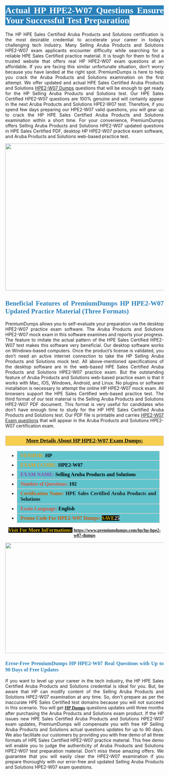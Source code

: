 <h1 style="text-align: justify;"><span style="color:#ffffff;"><span style="font-family:Georgia,serif;"><strong><span style="background-color:#2980b9;">Actual HP HPE2-W07 Questions Ensure Your Successful Test Preparation</span></strong></span></span></h1>

<p style="text-align: justify;">The HP HPE Sales Certified Aruba Products and Solutions certification is the most desirable credential to accelerate your career in today’s challenging tech industry. Many Selling Aruba Products and Solutions HPE2-W07 exam applicants encounter difficulty while searching for a reliable HPE Sales Certified practice material. It is tough for them to find a trusted website that offers real HP HPE2-W07 exam questions at an affordable. If you are facing this similar unfortunate situation, don’t worry because you have landed at the right spot. PremiumDumps is here to help you crack the Aruba Products and Solutions examination on the first attempt. We offer updated and actual HPE Sales Certified Aruba Products and Solutions <a href="https://www.premiumdumps.com/hp/hp-hpe2-w07-dumps">HPE2-W07 Dumps</a> questions that will be enough to get ready for the HP Selling Aruba Products and Solutions test. Our HPE Sales Certified HPE2-W07 questions are 100% genuine and will certainly appear in the next Aruba Products and Solutions HPE2-W07 test. Therefore, if you spend few days preparing our HPE2-W07 valid questions, you will gear up to crack the HP HPE Sales Certified Aruba Products and Solutions examination within a short time. For your convenience, PremiumDumps offers Selling Aruba Products and Solutions HPE2-W07 updated questions in HPE Sales Certified PDF, desktop HP HPE2-W07 practice exam software, and Aruba Products and Solutions web-based practice test.</p>

<p style="text-align: center;"><a href="https://www.premiumdumps.com/hp/hp-hpe2-w07-dumps"><img alt="" src="https://i.imgur.com/KJGzbJ2.jpeg" style="width: 700px; height: 465px;" /></a></p>

<h2 style="text-align: justify;"><span style="color:#2980b9;"><span style="font-family:Georgia,serif;"><strong>Beneficial Features of PremiumDumps HP HPE2-W07 Updated Practice Material (Three Formats)</strong></span></span></h2>

<p style="text-align: justify;">PremiumDumps allows you to self-evaluate your preparation via the desktop HPE2-W07 practice exam software. The Aruba Products and Solutions HPE2-W07 mock exam in this software examines and reports your progress. The feature to imitate the actual pattern of the HPE Sales Certified HPE2-W07 test makes this software very beneficial. Our desktop software works on Windows-based computers. Once the product’s license is validated, you don’t need an active internet connection to take the HP Selling Aruba Products and Solutions mock test. All above-mentioned specifications of the desktop software are in the web-based HPE Sales Certified Aruba Products and Solutions HPE2-W07 practice exam. But the outstanding feature of Aruba Products and Solutions web-based practice exam is that it works with Mac, IOS, Windows, Android, and Linux. No plugins or software installation is necessary to attempt the online HP HPE2-W07 mock exam. All browsers support the HPE Sales Certified web-based practice test. The third format of our test material is the Selling Aruba Products and Solutions HPE2-W07 PDF document. This format is very useful for candidates who don’t have enough time to study for the HP HPE Sales Certified Aruba Products and Solutions test. Our PDF file is printable and carries <a href="https://www.premiumdumps.com/hp/hp-hpe2-w07-dumps">HPE2-W07 Exam questions</a> that will appear in the Aruba Products and Solutions HPE2-W07 certification exam.</p>

<h3 style="background: #f7ce50; border: 1px solid rgb(204, 204, 204); padding: 5px 10px; text-align: center;"><span style="font-family:Georgia,serif;"><u><u><span style="color:#000000;"><span style="font-size:11pt"><span style="line-height:normal"><b><span style="font-size:13.0pt"><span cambria="">More Details About HP HPE2-W07 Exam Dumps:</span></span></b></span></span></span></u></u></span></h3>

<ul>
	<li style="margin:0cm 10pt">
	<div style="background:#61c4cd; border: 1px solid rgb(204, 204, 204); padding: 5px 10px; text-align: justify;"><span style="font-family:Georgia,serif;"><span style="font-size:11pt"><span style="line-height:normal"><b><span style="font-size:12.0pt"><span new="" roman="" times=""><span style="color:#f39c12;">VENDOR:</span> <span style="color:#000000;">HP</span></span></span></b></span></span></span></div>
	</li>
	<li style="margin:0cm 10pt">
	<div style="background: #61c4cd; border: 1px solid rgb(204, 204, 204); padding: 5px 10px; text-align: justify;"><span style="font-family:Georgia,serif;"><span style="font-size:11pt"><span style="line-height:normal"><b><span style="font-size:12.0pt"><span new="" roman="" times=""><span style="color:#f39c12;">EXAM CCODE:</span> <span style="color:#000000;">HPE2-W07</span></span></span></b></span></span></span></div>
	</li>
	<li style="margin:0cm 10pt">
	<div style="background: #61c4cd; border: 1px solid rgb(204, 204, 204); padding: 5px 10px; text-align: justify;"><span style="font-family:Georgia,serif;"><span style="font-size:11pt"><span style="line-height:normal"><b><span style="font-size:12.0pt"><span new="" roman="" times=""><span style="color:#8e44ad;">EXAM NAME:</span> <span style="color:#000000;">Selling Aruba Products and Solutions</span></span></span></b></span></span></span></div>
	</li>
	<li style="margin:0cm 10pt">
	<div style="background: #61c4cd; border: 1px solid rgb(204, 204, 204); padding: 5px 10px;"><span style="font-family:Georgia,serif;"><span style="font-size:11pt"><span style="line-height:normal"><b><span style="font-size:12.0pt"><span new="" roman="" times=""><span style="color:#e74c3c;">Number of Questions:</span><span style="color:#000000;"><span style="color:#f1c40f;"> </span>192</span></span></span></b></span></span></span></div>
	</li>
	<li style="margin:0cm 10pt">
	<div style="background: #61c4cd; border: 1px solid rgb(204, 204, 204); padding: 5px 10px; text-align: justify;"><span style="font-family:Georgia,serif;"><span style="font-size:11pt"><span style="line-height:normal"><b><span style="font-size:12.0pt"><span new="" roman="" times=""><span style="color:#d35400;">Certification Name:</span> HPE Sales Certified Aruba Products and Solutions</span></span></b></span></span></span></div>
	</li>
	<li style="margin:0cm 10pt">
	<div style="background: #61c4cd; border: 1px solid rgb(204, 204, 204); padding: 5px 10px; text-align: justify;"><span style="font-family:Georgia,serif;"><span style="font-size:11pt"><span style="line-height:normal"><b><span style="font-size:12.0pt"><span new="" roman="" times=""><span style="color:#e74c3c;">Exam Language:</span> <span style="color:#000000;">English</span></span></span></b></span></span></span></div>
	</li>
	<li style="margin:0cm 10pt">
	<div style="background: #61c4cd; border: 1px solid rgb(204, 204, 204); padding: 5px 10px;"><span style="font-family:Georgia,serif;"><span style="font-size:11pt"><span style="line-height:normal"><b><span style="font-size:12.0pt"><span new="" roman="" times=""><span style="color:#d35400;">Promo Code For HPE2-W07 Dumps:</span><span style="color:#f1c40f;"> <span style="background-color:#000000;">SAVE</span></span><span style="color:#ffffff;"><span style="background-color:#000000;">25</span></span></span></span></b></span></span></span></div>
	</li>
</ul>

<p style="text-align: center;"><span style="font-family:Georgia,serif;"><strong><span style="font-size:16px;"><span style="color:#f1c40f;"><span style="background-color:#000000;">Visit For More InFormations:</span></span></span> <a href="https://www.premiumdumps.com/hp/hp-hpe2-w07-dumps">https://www.premiumdumps.com/hp/hp-hpe2-w07-dumps</a></strong></span></p>

<p style="text-align: center;"><strong><strong><a href="https://www.premiumdumps.com/hp/hp-hpe2-w07-dumps"><img alt="" src="https://i.imgur.com/F18GQwv.jpeg" style="width: 700px; height: 350px;" /></a></strong></strong></p>

<h3 style="text-align: justify;"><span style="color:#2980b9;"><span style="font-family:Georgia,serif;"><strong><strong><strong>Error-Free PremiumDumps HP HPE2-W07 Real Questions with Up to 90 Days of Free Updates</strong></strong></strong></span></span></h3>

<p style="text-align: justify;">If you want to level up your career in the tech industry, the HP HPE Sales Certified Aruba Products and Solutions credential is ideal for you. But, be aware that HP can modify content of the Selling Aruba Products and Solutions HPE2-W07 examination at any time. So, don’t prepare as per the inaccurate HPE Sales Certified test domains because you will not succeed in this scenario. You will get <span style="font-family:Georgia,serif;"><strong><a href="https://www.premiumdumps.com/hp-exam-dumps">HP Dumps</a></strong></span> questions updates until three months after purchasing the Aruba Products and Solutions exam product. If the HP issues new HPE Sales Certified Aruba Products and Solutions HPE2-W07 exam updates, PremiumDumps will compensate you with free HP Selling Aruba Products and Solutions actual questions updates for up to 90 days. We also facilitate our customers by providing you with free demo of all three formats of HPE Sales Certified HPE2-W07 practice material. This free demo will enable you to judge the authenticity of Aruba Products and Solutions HPE2-W07 test preparation material. Don’t miss these amazing offers. We guarantee that you will easily clear the HPE2-W07 examination if you prepare thoroughly with our error-free and updated Selling Aruba Products and Solutions HPE2-W07 exam questions.</p>
